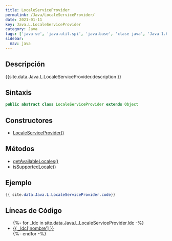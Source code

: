 ```yaml
---
title: LocaleServiceProvider
permalink: /Java/LocaleServiceProvider/
date: 2021-01-11
key: Java.L.LocaleServiceProvider
category: Java
tags: ['java se', 'java.util.spi', 'java.base', 'clase java', 'Java 1.6']
sidebar: 
  nav: java
---
```


## Descripción
{{site.data.Java.L.LocaleServiceProvider.description }}

## Sintaxis
~~~java
public abstract class LocaleServiceProvider extends Object
~~~

## Constructores
* [LocaleServiceProvider()](/Java/LocaleServiceProvider/LocaleServiceProvider/)

## Métodos
* [getAvailableLocales()](/Java/LocaleServiceProvider/getAvailableLocales/)
* [isSupportedLocale()](/Java/LocaleServiceProvider/isSupportedLocale/)

## Ejemplo
~~~java
{{ site.data.Java.L.LocaleServiceProvider.code}}
~~~

## Líneas de Código
<ul>
{%- for _ldc in site.data.Java.L.LocaleServiceProvider.ldc -%}
   <li>
       <a href="{{_ldc['url'] }}">{{ _ldc['nombre'] }}</a>
   </li>
{%- endfor -%}
</ul>
